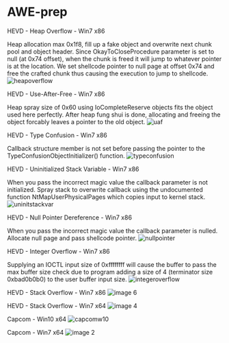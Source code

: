 # AWE-prep

HEVD - Heap Overflow - Win7 x86

Heap allocation max 0x1f8, fill up a fake object and overwrite next chunk pool and object header. Since OkayToCloseProcedure parameter is set to null (at 0x74 offset), when the chunk is freed it will jump to whatever pointer is at the location. We set shellcode pointer to null page at offset 0x74 and free the crafted chunk thus causing the execution to jump to shellcode.
![heapoverflow](https://user-images.githubusercontent.com/18420902/30308091-686a8d04-9748-11e7-9f4a-ef3dc8d5355d.png)

HEVD - Use-After-Free - Win7 x86

Heap spray size of 0x60 using IoCompleteReserve objects fits the object used here perfectly. After heap fung shui is done, allocating and freeing the object forcably leaves a pointer to the old object.
![uaf](https://user-images.githubusercontent.com/18420902/30304710-8466306c-9734-11e7-85d4-7289d9e5a9e7.png)

HEVD - Type Confusion - Win7 x86

Callback structure member is not set before passing the pointer to the TypeConfusionObjectInitializer() function.
![typeconfusion](https://user-images.githubusercontent.com/18420902/30252651-17389046-963c-11e7-8075-f82dc4b131fb.png)

HEVD - Uninitialized Stack Variable - Win7 x86

When you pass the incorrect magic value the callback parameter is not initialized. Spray stack to overwrite callback using the       undocumented function NtMapUserPhysicalPages which copies input to kernel stack.
![uninitstackvar](https://user-images.githubusercontent.com/18420902/30252393-42875b60-9637-11e7-8008-eea401fc7d51.png)

HEVD - Null Pointer Dereference - Win7 x86

When you pass the incorrect magic value the callback parameter is nulled. Allocate null page and pass shellcode pointer.
![nullpointer](https://user-images.githubusercontent.com/18420902/30246695-12925600-95c7-11e7-8384-cc3a0c9268eb.png)

HEVD - Integer Overflow - Win7 x86

Supplying an IOCTL input size of 0xffffffff will cause the buffer to pass the max buffer size check due to program adding a size of 4 (terminator size 0xbad0b0b0) to the user buffer input size. 
![integeroverflow](https://user-images.githubusercontent.com/18420902/30245487-ee233aee-95a0-11e7-9734-fb884165fcbc.png)

HEVD - Stack Overflow - Win7 x86
![image 6](https://cloud.githubusercontent.com/assets/18420902/23335109/b34ba266-fb73-11e6-8131-3f1970ba354c.jpg)

HEVD - Stack Overflow - Win7 x64
![image 4](https://cloud.githubusercontent.com/assets/18420902/23334842/2560ccd4-fb6d-11e6-9ac9-b15cdff620d1.jpg)

Capcom - Win10 x64
![capcomw10](https://cloud.githubusercontent.com/assets/18420902/24686876/1a5aac38-197c-11e7-9c79-fc3697764e81.png)

Capcom - Win7 x64
![image 2](https://cloud.githubusercontent.com/assets/18420902/23334841/2560485e-fb6d-11e6-9ec3-52abd7361d77.jpg)
